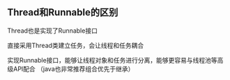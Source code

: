 ## Thread和Runnable的区别

Thread也是实现了Runnable接口

直接采用Thread类建立任务，会让线程和任务耦合

实现Runnable接口，能够让线程对象和任务进行分离，能够更容易与线程池等高级API配合 （java也非常推荐组合优先于继承）